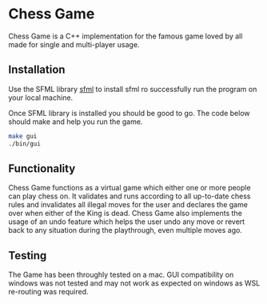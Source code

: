 # Chess Game

Chess Game is a C++ implementation for the famous game loved by all made for single and multi-player usage.

## Installation

Use the SFML library [sfml](https://www.sfml-dev.org/download/sfml/2.5.1/) to install sfml ro successfully run the program on your local machine.

Once SFML library is installed you should be good to go. The code below should make and help you run the game.

```bash
make gui
./bin/gui
```

## Functionality
Chess Game functions as a virtual game which either one or more people can play chess on.
It validates and runs according to all up-to-date chess rules and invalidates all illegal moves for the user and declares the game over when either of the King is dead.
Chess Game also implements the usage of an undo feature which helps the user undo any move or revert back to any situation during the playthrough, even multiple moves ago.

## Testing
The Game has been throughly tested on a mac. GUI compatibility on windows was not tested and may not work as expected on windows as WSL re-routing was required.
